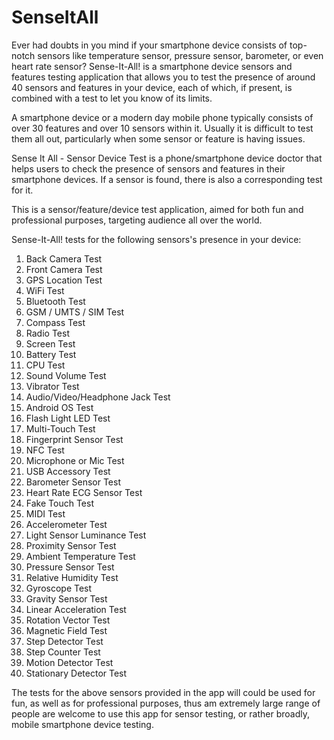 # SenseItAll

Ever had doubts in you mind if your smartphone device consists of top-notch sensors like temperature sensor, pressure sensor, barometer, or even heart rate sensor? Sense-It-All! is a smartphone device sensors and features testing application that allows you to test the presence of around 40 sensors and features in your device, each of which, if present, is combined with a test to let you know of its limits.

A smartphone device or a modern day mobile phone typically consists of over 30 features and over 10 sensors within it. Usually it is difficult to test them all out, particularly when some sensor or feature is having issues.

Sense It All - Sensor Device Test is a phone/smartphone device doctor that helps users to check the presence of sensors and features in their smartphone devices. If a sensor is found, there is also a corresponding test for it.

This is a sensor/feature/device test application, aimed for both fun and professional purposes, targeting audience all over the world.

Sense-It-All! tests for the following sensors's presence in your device:
1. Back Camera Test
2. Front Camera Test
3. GPS Location Test
4. WiFi Test
5. Bluetooth Test
6. GSM / UMTS / SIM Test
7. Compass Test
6. Radio Test
7. Screen Test
8. Battery Test
9. CPU Test
10. Sound Volume Test
11. Vibrator Test
12. Audio/Video/Headphone Jack Test
13. Android OS Test
14. Flash Light LED Test
15. Multi-Touch Test
16. Fingerprint Sensor Test
17. NFC Test
18. Microphone or Mic Test
19. USB Accessory Test
20. Barometer Sensor Test
21. Heart Rate ECG Sensor Test
22. Fake Touch Test
23. MIDI Test
24. Accelerometer Test
25. Light Sensor Luminance Test
26. Proximity Sensor Test
27. Ambient Temperature Test
28. Pressure Sensor Test
29. Relative Humidity Test
30. Gyroscope Test
31. Gravity Sensor Test
32. Linear Acceleration Test
33. Rotation Vector Test
34. Magnetic Field Test
35. Step Detector Test
36. Step Counter Test
38. Motion Detector Test
39. Stationary Detector Test

The tests for the above sensors provided in the app will could be used for fun, as well as for professional purposes, thus am extremely large range of people are welcome to use this app for sensor testing, or rather broadly, mobile smartphone device testing.
